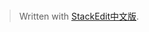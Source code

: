 # 


> Written with [StackEdit中文版](https://stackedit.cn/).
<!--stackedit_data:
eyJoaXN0b3J5IjpbLTIyNzc1OTUwNF19
-->